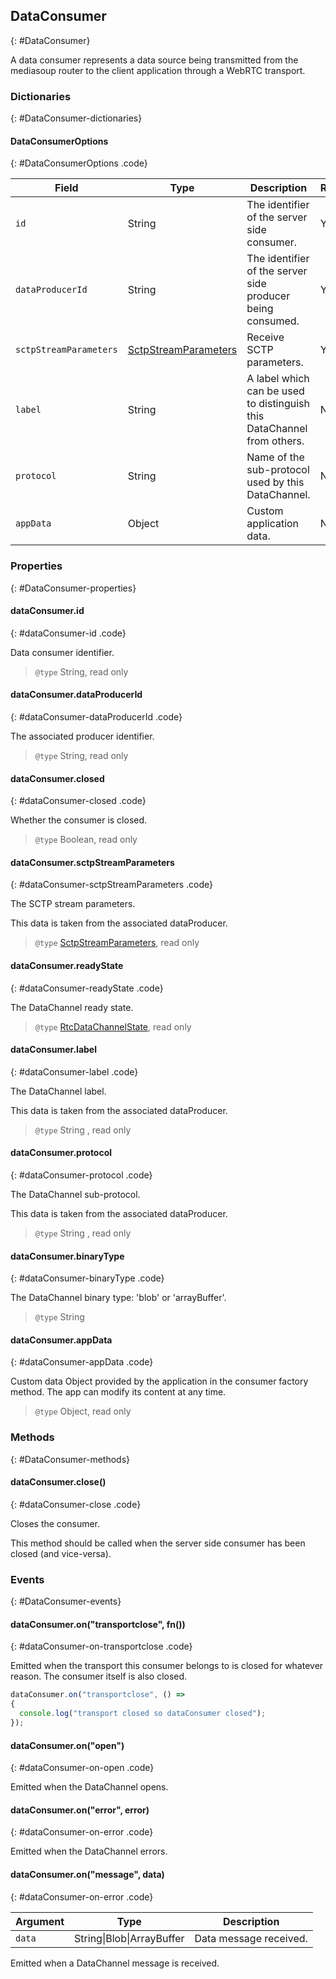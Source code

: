 ## DataConsumer
{: #DataConsumer}

<section markdown="1">

A data consumer represents a data source being transmitted from the mediasoup router to the client application through a WebRTC transport.

</section>


### Dictionaries
{: #DataConsumer-dictionaries}

<section markdown="1">

#### DataConsumerOptions
{: #DataConsumerOptions .code}

<div markdown="1" class="table-wrapper L3">

Field              | Type    | Description   | Required | Default
------------------ | ------- | ------------- | -------- | ---------
`id`               | String  | The identifier of the server side consumer. | Yes |
`dataProducerId`   | String  | The identifier of the server side producer being consumed. | Yes |
`sctpStreamParameters` | [SctpStreamParameters](/documentation/v3/mediasoup/sctp-parameters/#SctpStreamParameters) | Receive SCTP parameters. | Yes |
`label`            | String | A label which can be used to distinguish this DataChannel from others. | No | `' '`
`protocol`         | String | Name of the sub-protocol used by this DataChannel. | No | `' '`
`appData`          | Object  | Custom application data. | No | `{ }`

</div>

</section>


### Properties
{: #DataConsumer-properties}

<section markdown="1">

#### dataConsumer.id
{: #dataConsumer-id .code}

Data consumer identifier.

> `@type` String, read only

#### dataConsumer.dataProducerId
{: #dataConsumer-dataProducerId .code}

The associated producer identifier.

> `@type` String, read only

#### dataConsumer.closed
{: #dataConsumer-closed .code}

Whether the consumer is closed.

> `@type` Boolean, read only

#### dataConsumer.sctpStreamParameters
{: #dataConsumer-sctpStreamParameters .code}

The SCTP stream parameters.

<div markdown="1" class="note">
This data is taken from the associated dataProducer.
</div>

> `@type` [SctpStreamParameters](/documentation/v3/mediasoup/sctp-parameters/#SctpStreamParameters), read only

#### dataConsumer.readyState
{: #dataConsumer-readyState .code}

The DataChannel ready state.

> `@type` [RtcDataChannelState](https://www.w3.org/TR/webrtc/#dom-rtcdatachannelstate), read only

#### dataConsumer.label
{: #dataConsumer-label .code}

The DataChannel label.

<div markdown="1" class="note">
This data is taken from the associated dataProducer.
</div>

> `@type` String , read only

#### dataConsumer.protocol
{: #dataConsumer-protocol .code}

The DataChannel sub-protocol.

<div markdown="1" class="note">
This data is taken from the associated dataProducer.
</div>

> `@type` String , read only

#### dataConsumer.binaryType
{: #dataConsumer-binaryType .code}

The DataChannel binary type: 'blob' or 'arrayBuffer'.

> `@type` String

#### dataConsumer.appData
{: #dataConsumer-appData .code}

Custom data Object provided by the application in the consumer factory method. The app can modify its content at any time.

> `@type` Object, read only

</section>


### Methods
{: #DataConsumer-methods}

<section markdown="1">

#### dataConsumer.close()
{: #dataConsumer-close .code}

Closes the consumer.

<div markdown="1" class="note">
This method should be called when the server side consumer has been closed (and vice-versa).
</div>

</section>


### Events
{: #DataConsumer-events}

<section markdown="1">

#### dataConsumer.on("transportclose", fn())
{: #dataConsumer-on-transportclose .code}

Emitted when the transport this consumer belongs to is closed for whatever reason. The consumer itself is also closed.

```javascript
dataConsumer.on("transportclose", () =>
{
  console.log("transport closed so dataConsumer closed");
});
```

#### dataConsumer.on("open")
{: #dataConsumer-on-open .code}

Emitted when the DataChannel opens.

#### dataConsumer.on("error", error)
{: #dataConsumer-on-error .code}

Emitted when the DataChannel errors.

#### dataConsumer.on("message", data)
{: #dataConsumer-on-error .code}

<div markdown="1" class="table-wrapper L3">

Argument | Type    | Description
---------| ------- | -----------
`data`   | String\|Blob\|ArrayBuffer | Data message received.

</div>

Emitted when a DataChannel message is received.

</section>
